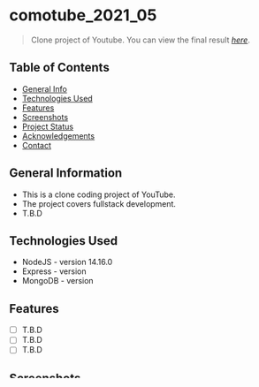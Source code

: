 # comotube_2021_05

> Clone project of Youtube.
> You can view the final result [_here_](#).

<!-- To be updated -->

## Table of Contents

- [General Info](#general-information)
- [Technologies Used](#technologies-used)
- [Features](#features)
- [Screenshots](#screenshots)
- [Project Status](#project-status)
- [Acknowledgements](#acknowledgements)
- [Contact](#contact)

## General Information

- This is a clone coding project of YouTube.
- The project covers fullstack development.
- T.B.D

## Technologies Used

- NodeJS - version 14.16.0
- Express - version
- MongoDB - version

## Features

- [ ] T.B.D
- [ ] T.B.D
- [ ] T.B.D

## Screenshots

![Example screenshot](#)

<!-- To be updated -->

## Project Status

Project is: _in progress_

## Acknowledgements

Give credit here.

- This project was inspired by... [YouTube](https://www.youtube.com/).
- This project was based on [Nomadcoders : Wetube](https://nomadcoders.co/wetube/).
- Many thanks to...👍 [@serranoarevalo](https://github.com/serranoarevalo).

## Contact

Created by [@comographer](https://github.com/comographer) - feel free to contact me on [Twitter](https://twitter.com/_Comographer)!
